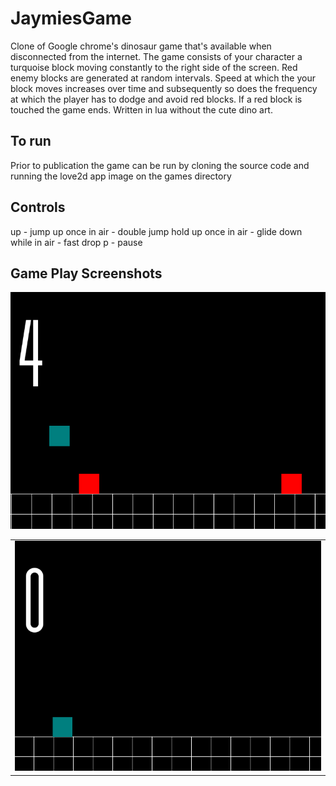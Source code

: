 # JaymiesGame
Clone of Google chrome's dinosaur game that's available when disconnected from the internet. The game consists of your character a turquoise block moving constantly to the right side of the screen. Red enemy blocks are generated at random intervals. Speed at which the your block moves increases over time and subsequently so does the frequency at which the player has to dodge and avoid red blocks. If a red block is touched the game ends. 
Written in lua without the cute dino art. 

## To run
Prior to publication the game can be run by cloning the source code and running the love2d app image on the games directory

## Controls
up - jump
up once in air - double jump
hold up once in air - glide
down while in air - fast drop
p - pause

## Game Play Screenshots
<table><tr>
<td> <img src="https://github.com/antdon/JaymiesGame/blob/main/jg1.png" alt="Drawing" /> </td
<td> <img src="https://github.com/antdon/JaymiesGame/blob/main/jg2.png" alt="Drawing" /> </td
</tr></table>

